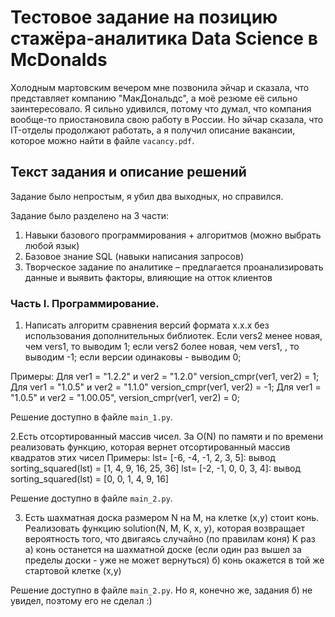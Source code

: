 # Тестовое задание на позицию стажёра-аналитика Data Science в McDonalds

Холодным мартовским вечером мне позвонила эйчар и сказала, что представляет компанию "МакДональдс", а моё резюме её сильно заинтересовало. Я сильно удивился, потому что думал, что компания вообще-то приостановила свою работу в России. Но эйчар сказала, что IT-отделы продолжают работать, а я получил описание вакансии, которое можно найти в файле `vacancy.pdf`.

## Текст задания и описание решений

Задание было непростым, я убил два выходных, но справился. 

Задание было разделено на 3 части:
1. Навыки базового программирования + алгоритмов (можно выбрать любой язык)
2. Базовое знание SQL (навыки написания запросов)
3. Творческое задание по аналитике – предлагается проанализировать данные и выявить факторы, влияющие на отток клиентов

### Часть I. Программирование.

1. Написать алгоритм сравнения версий формата x.x.x без использования дополнительных библиотек.
Если vers2 менее новая, чем vers1, то выводим 1;
если vers2 более новая, чем vers1, , то выводим -1;
если версии одинаковы - выводим 0;

Примеры:
Для ver1 = "1.2.2" и ver2 = "1.2.0" version_cmpr(ver1, ver2) = 1;
Для ver1 = "1.0.5" и ver2 = "1.1.0" version_cmpr(ver1, ver2) = -1;
Для ver1 = "1.0.5" и ver2 = "1.00.05", version_cmpr(ver1, ver2) = 0;

Решение доступно в файле `main_1.py`.

2.Есть отсортированный массив чисел. За O(N) по памяти и по времени реализовать функцию, которая вернет отсортированный массив квадратов этих чисел
Примеры: 
lst= [-6, -4, -1, 2, 3, 5]: вывод sorting_squared(lst) = [1, 4, 9, 16, 25, 36]
lst= [-2, -1, 0, 0, 3, 4]: вывод sorting_squared(lst) = [0, 0, 1, 4, 9, 16]

Решение доступно в файле `main_2.py`.

3. Есть шахматная доска размером N на M, на клетке (x,y) стоит конь.
Реализовать функцию solution(N, M, K, x, y), которая возвращает вероятность того, что двигаясь случайно (по правилам коня) K раз
а) конь останется на шахматной доске (если один раз вышел за пределы доски - уже не может вернуться)
б) конь окажется в той же стартовой клетке (x,y)

Решение доступно в файле `main_2.py`. Но я, конечно же, задания б) не увидел, поэтому его не сделал :)
